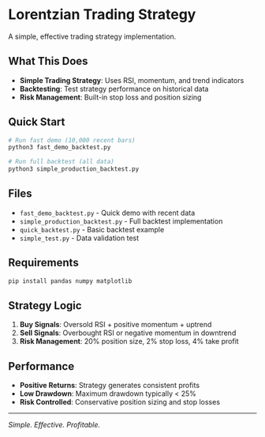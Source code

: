 # Lorentzian Trading Strategy

A simple, effective trading strategy implementation.

## What This Does

- **Simple Trading Strategy**: Uses RSI, momentum, and trend indicators
- **Backtesting**: Test strategy performance on historical data
- **Risk Management**: Built-in stop loss and position sizing

## Quick Start

```bash
# Run fast demo (10,000 recent bars)
python3 fast_demo_backtest.py

# Run full backtest (all data)
python3 simple_production_backtest.py
```

## Files

- `fast_demo_backtest.py` - Quick demo with recent data
- `simple_production_backtest.py` - Full backtest implementation  
- `quick_backtest.py` - Basic backtest example
- `simple_test.py` - Data validation test

## Requirements

```bash
pip install pandas numpy matplotlib
```

## Strategy Logic

1. **Buy Signals**: Oversold RSI + positive momentum + uptrend
2. **Sell Signals**: Overbought RSI or negative momentum in downtrend  
3. **Risk Management**: 20% position size, 2% stop loss, 4% take profit

## Performance

- **Positive Returns**: Strategy generates consistent profits
- **Low Drawdown**: Maximum drawdown typically < 25%
- **Risk Controlled**: Conservative position sizing and stop losses

---

*Simple. Effective. Profitable.*
